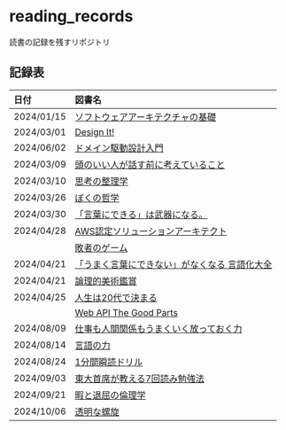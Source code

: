 # reading_records

読書の記録を残すリポジトリ

## 記録表

| 日付       | 図書名                                                                                  |
| :--------- | :-------------------------------------------------------------------------------------- |
| 2024/01/15 | [ソフトウェアアーキテクチャの基礎](./materials/ソフトウェアアーキテクチャの基礎.md)     |
| 2024/03/01 | [Design It!](./materials/Design%20It!.md)                                               |
| 2024/06/02 | [ドメイン駆動設計入門](./materials/ドメイン駆動設計入門.md)                             |
| 2024/03/09 | [頭のいい人が話す前に考えていること](./materials/頭のいい人が話す前に考えていること.md) |
| 2024/03/10 | [思考の整理学](./materials/思考の整理学.md)                                             |
| 2024/03/26 | [ぼくの哲学](./materials/ぼくの哲学.md)                                                 |
| 2024/03/30 | [「言葉にできる」は武器になる。](./materials/「言葉にできる」は武器になる.md)           |
| 2024/04/28 | [AWS認定ソリューションアーキテクト](./materials/AWS_SAA.md)                             |
|            | [敗者のゲーム](./materials/敗者のゲーム.md)                                             |
| 2024/04/21 | [「うまく言葉にできない」がなくなる 言語化大全](./materials/言語化大全.md)              |
| 2024/04/21 | [論理的美術鑑賞](./materials/論理的美術鑑賞.md)                                         |
| 2024/04/25 | [人生は20代で決まる](./materials/人生は20代で決まる.md)                                 |
|            | [Web API The Good Parts](./materials/Web%20API%20The%20Good%20Parts.md)                 |
| 2024/08/09 | [仕事も人間関係もうまくいく放っておく力](./materials/放っておく力.md)                   |
| 2024/08/14 | [言語の力](./materials/言語の力.md)                                                     |
| 2024/08/24 | [1分間瞬読ドリル](./materials/1分間瞬読ドリル.md)                                       |
| 2024/09/03 | [東大首席が教える7回読み勉強法](./materials/東大首席が教える7回読み勉強法.md)           |
| 2024/09/21 | [暇と退屈の倫理学](./materials/暇と退屈の倫理学.md)                                     |
| 2024/10/06 | [透明な螺旋](./materials/透明な螺旋.md)                                                 |